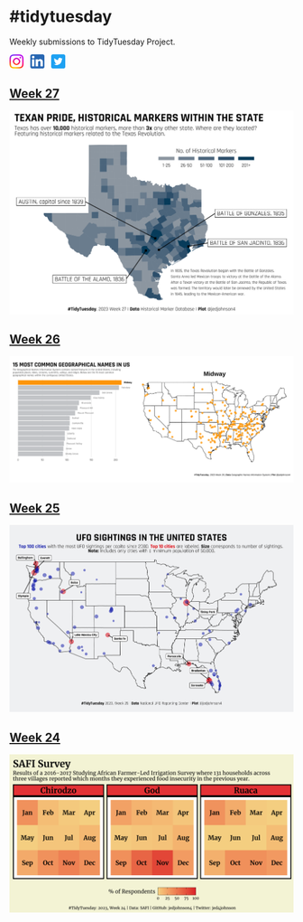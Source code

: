 # #tidytuesday
Weekly submissions to TidyTuesday Project.

  <a href="https://www.instagram.com/jedjohnson4/" target="_blank"><img src="/icons/instagram.png" width=25, height=25></a> &nbsp; 
  <a href="https://www.linkedin.com/in/jedjohnson4/" target="_blank"><img src="/icons/linkedin.png" width=25, height=25></a> &nbsp;
  <a href="https://twitter.com/jed4johnson" target="_blank"><img src="/icons/twitter.png" width=25, height=25></a>


## <a href="/2023/230704/Texas_Historical_Markers.R"> Week 27 </a>

<img src="/2023/230704/Texas_Historical_Markers.png">

## <a href="/2023/230627/GNIS.R"> Week 26 </a>

<img src="/2023/230627/GNIS.gif">


## <a href="/2023/230620/UFO-Sightings.R"> Week 25 </a>

<img src="/2023/230620/UFO-sightings.png">


## <a href="/2023/230613/SAFI.R"> Week 24 </a>

<img src="/2023/230613/plots/SAFI.png">


